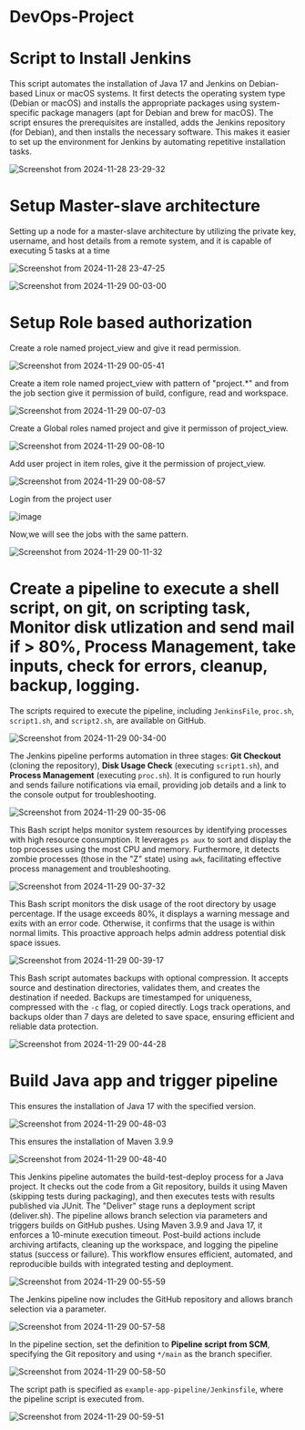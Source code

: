 
# DevOps-Project

# Script to Install Jenkins

This script automates the installation of Java 17 and Jenkins on Debian-based Linux or macOS systems. It first detects the operating system type (Debian or macOS) and installs the appropriate packages using system-specific package managers (apt for Debian and brew for macOS). The script ensures the prerequisites are installed, adds the Jenkins repository (for Debian), and then installs the necessary software. This makes it easier to set up the environment for Jenkins by automating repetitive installation tasks.

![Screenshot from 2024-11-28 23-29-32](https://github.com/user-attachments/assets/8549204b-75ba-470b-907f-1a3757decb88)


# Setup Master-slave architecture

Setting up a node for a master-slave architecture by utilizing the private key, username, and host details from a remote system, and it is capable of executing 5 tasks at a time

![Screenshot from 2024-11-28 23-47-25](https://github.com/user-attachments/assets/c4ba3448-db8a-49ff-a37d-9cec5181ac2b)

![Screenshot from 2024-11-29 00-03-00](https://github.com/user-attachments/assets/b50dfb7d-149e-49df-afee-a721a06b9d3b)

# Setup Role based authorization

Create a role named project_view and give it read permission.

![Screenshot from 2024-11-29 00-05-41](https://github.com/user-attachments/assets/d6f35d8d-e2a5-49bc-a4f1-d0b6b3edd53b)

Create a item role named project_view with pattern of "project.*" and from the job section give it permission of build, configure, read and workspace.

![Screenshot from 2024-11-29 00-07-03](https://github.com/user-attachments/assets/7d7c24d9-4933-44a0-acb7-c211edb0b8b4)

Create a Global roles named project and give it permisson of project_view.

![Screenshot from 2024-11-29 00-08-10](https://github.com/user-attachments/assets/437c8854-16ae-4ed7-9cb6-925c4174746a)

Add user project in item roles, give it the permission of project_view.

![Screenshot from 2024-11-29 00-08-57](https://github.com/user-attachments/assets/0ce972ea-9cdf-476d-857c-36208a5758af)

Login from the project user

![image](https://github.com/user-attachments/assets/eb7f5faa-e112-4c55-a236-45ca81b055f8)

Now,we will see the jobs with the same pattern.

![Screenshot from 2024-11-29 00-11-32](https://github.com/user-attachments/assets/9066342b-f791-48c1-ad78-7245e1e92806)

# Create a pipeline to execute a shell script, on git, on scripting task, Monitor disk utlization and send mail if > 80%, Process Management, take inputs, check for errors, cleanup, backup, logging.

The scripts required to execute the pipeline, including `JenkinsFile`, `proc.sh`, `script1.sh`, and `script2.sh`, are available on GitHub.

![Screenshot from 2024-11-29 00-34-00](https://github.com/user-attachments/assets/330c807b-5dc3-482c-a044-3a82441c2be6)

The Jenkins pipeline performs automation in three stages: **Git Checkout** (cloning the repository), **Disk Usage Check** (executing `script1.sh`), and **Process Management** (executing `proc.sh`). It is configured to run hourly and sends failure notifications via email, providing job details and a link to the console output for troubleshooting.

![Screenshot from 2024-11-29 00-35-06](https://github.com/user-attachments/assets/541aecb8-ba6c-4f2c-9758-d80e6551a889)

This Bash script helps monitor system resources by identifying processes with high resource consumption. It leverages `ps aux` to sort and display the top processes using the most CPU and memory. Furthermore, it detects zombie processes (those in the "Z" state) using `awk`, facilitating effective process management and troubleshooting.

![Screenshot from 2024-11-29 00-37-32](https://github.com/user-attachments/assets/5db8d1c1-37c4-4873-aaa7-29ad494fe786)

This Bash script monitors the disk usage of the root directory by usage percentage. If the usage exceeds 80%, it displays a warning message and exits with an error code. Otherwise, it confirms that the usage is within normal limits. This proactive approach helps admin address potential disk space issues.

![Screenshot from 2024-11-29 00-39-17](https://github.com/user-attachments/assets/bc63cf62-cc31-4cb5-9843-761dc9788a0b)

This Bash script automates backups with optional compression. It accepts source and destination directories, validates them, and creates the destination if needed. Backups are timestamped for uniqueness, compressed with the `-c` flag, or copied directly. Logs track operations, and backups older than 7 days are deleted to save space, ensuring efficient and reliable data protection.

![Screenshot from 2024-11-29 00-44-28](https://github.com/user-attachments/assets/90f07910-a54f-4230-9913-22700f7acf02)

# Build Java app and trigger pipeline

This ensures the installation of Java 17 with the specified version.

![Screenshot from 2024-11-29 00-48-03](https://github.com/user-attachments/assets/bb51e413-cd9f-4027-9fc1-d89ac4f7f10e)

This ensures the installation of Maven 3.9.9

![Screenshot from 2024-11-29 00-48-40](https://github.com/user-attachments/assets/b5ede735-9ea0-4231-9179-11cfe802360d)

This Jenkins pipeline automates the build-test-deploy process for a Java project. It checks out the code from a Git repository, builds it using Maven (skipping tests during packaging), and then executes tests with results published via JUnit. The "Deliver" stage runs a deployment script (deliver.sh). The pipeline allows branch selection via parameters and triggers builds on GitHub pushes. Using Maven 3.9.9 and Java 17, it enforces a 10-minute execution timeout. Post-build actions include archiving artifacts, cleaning up the workspace, and logging the pipeline status (success or failure). This workflow ensures efficient, automated, and reproducible builds with integrated testing and deployment.

![Screenshot from 2024-11-29 00-55-59](https://github.com/user-attachments/assets/c100be30-2c7f-4ba6-ba0b-86841f0ece6e)

The Jenkins pipeline now includes the GitHub repository and allows branch selection via a parameter. 

![Screenshot from 2024-11-29 00-57-58](https://github.com/user-attachments/assets/7d5c8417-3417-42e9-8269-2a682275da34)

In the pipeline section, set the definition to **Pipeline script from SCM**, specifying the Git repository and using `*/main` as the branch specifier.

![Screenshot from 2024-11-29 00-58-50](https://github.com/user-attachments/assets/d35f768f-8b7d-4980-bf9f-2d6e5736ad2d)

The script path is specified as `example-app-pipeline/Jenkinsfile`, where the pipeline script is executed from.

![Screenshot from 2024-11-29 00-59-51](https://github.com/user-attachments/assets/c54f2efe-b3da-477a-8bc9-c2e09605e333)












